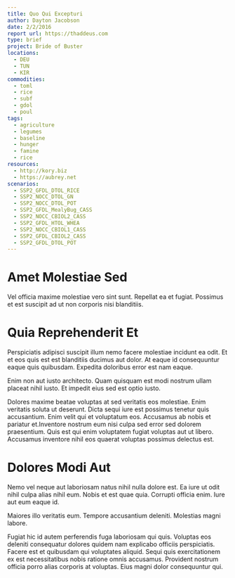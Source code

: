 ```yaml
---
title: Quo Qui Excepturi
author: Dayton Jacobson
date: 2/2/2016
report url: https://thaddeus.com
type: brief
project: Bride of Buster
locations:
  - DEU
  - TUN
  - KIR
commodities:
  - toml
  - rice
  - subf
  - gdol
  - poul
tags:
  - agriculture
  - legumes
  - baseline
  - hunger
  - famine
  - rice
resources:
  - http://kory.biz
  - https://aubrey.net
scenarios:
  - SSP2_GFDL_DTOL_RICE
  - SSP2_NOCC_DTOL_GN
  - SSP2_NOCC_DTOL_POT
  - SSP2_GFDL_MealyBug_CASS
  - SSP2_NOCC_CBIOL2_CASS
  - SSP2_GFDL_HTOL_WHEA
  - SSP2_NOCC_CBIOL1_CASS
  - SSP2_GFDL_CBIOL2_CASS
  - SSP2_GFDL_DTOL_POT
---
```

# Amet Molestiae Sed
Vel officia maxime molestiae vero sint sunt. Repellat ea et fugiat. Possimus et est suscipit ad ut non corporis nisi blanditiis.

# Quia Reprehenderit Et
Perspiciatis adipisci suscipit illum nemo facere molestiae incidunt ea odit. Et et eos quis est est blanditiis ducimus aut dolor. At eaque id consequuntur eaque quis quibusdam. Expedita doloribus error est nam eaque.
 Enim non aut iusto architecto. Quam quisquam est modi nostrum ullam placeat nihil iusto. Et impedit eius sed est optio iusto.
 Dolores maxime beatae voluptas at sed veritatis eos molestiae. Enim veritatis soluta ut deserunt. Dicta sequi iure est possimus tenetur quis accusantium. Enim velit qui et voluptatum eos. Accusamus ab nobis et pariatur et.Inventore nostrum eum nisi culpa sed error sed dolorem praesentium. Quis est qui enim voluptatem fugiat voluptas aut ut libero. Accusamus inventore nihil eos quaerat voluptas possimus delectus est.

# Dolores Modi Aut
Nemo vel neque aut laboriosam natus nihil nulla dolore est. Ea iure ut odit nihil culpa alias nihil eum. Nobis et est quae quia. Corrupti officia enim. Iure aut eum eaque id.
 Maiores illo veritatis eum. Tempore accusantium deleniti. Molestias magni labore.
 Fugiat hic id autem perferendis fuga laboriosam qui quis. Voluptas eos deleniti consequatur dolores quidem nam explicabo officiis perspiciatis. Facere est et quibusdam qui voluptates aliquid. Sequi quis exercitationem ex est necessitatibus nobis ratione omnis accusamus. Provident nostrum officia porro alias corporis at voluptas. Eius magni dolor consequuntur qui.
